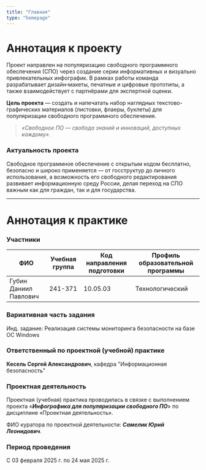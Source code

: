 ```yaml
---
title: "Главная"
type: "homepage"
---
```


# Аннотация к проекту

Проект направлен на популяризацию свободного программного обеспечения (СПО) через создание серии информативных и визуально привлекательных инфографик. В рамках работы команда разрабатывает дизайн‑макеты, печатные и цифровые прототипы, а также взаимодействует с партнёрами для экспертной оценки.

**Цель проекта** — создать и напечатать набор наглядных текстово-графических материалов (листовки, флаеры, буклеты) для популяризации свободного программного обеспечения.

> _«Свободное ПО — свобода знаний и инноваций, доступных каждому»._

### Актуальность проекта

Свободное программное обеспечение с открытым кодом бесплатно, безопасно и широко применяется — от госструктур до личного использования, а возможность его свободного редактирования развивает информационную среду России, делая переход на СПО важным как для граждан, так и для государства.

___

# Аннотация к практике

### Участники

| ФИО                   | Учебная группа | Код направления подготовки | Профиль образовательной программы |
|-----------------------|----------------|----------------------------|-----------------------------------|
| Губин Даниил Павлович | 241-371        | 10.05.03                   | Технологический                   |


### Вариативная часть задания

Инд. задание: Реализация системы мониторинга безопасности на базе ОС Windows
### Ответственный по проектной (учебной) практике

**Кесель Сергей Александрович**, кафедра "Информационная безопасность"

### Проектная деятельность

Проектная (учебная) практика проводилась в связке с выполнением проекта «***Инфографика для популяризации свободного ПО***» по дисциплине «Проектная деятельность».

ФИО куратора по проектной деятельности: ***Самелик Юрий Леонидович***.

### Период проведения

С 03 февраля 2025 г. по 24 мая 2025 г.